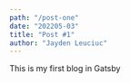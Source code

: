 ```yaml
---
path: "/post-one"
date: "202205-03"
title: "Post #1"
author: "Jayden Leuciuc"
---
```


This is my first blog in Gatsby
